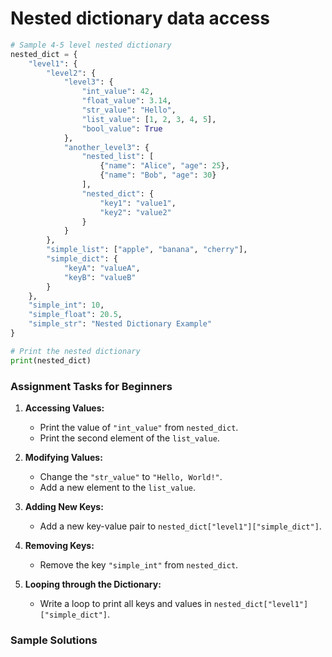 # Nested dictionary data access


```python
# Sample 4-5 level nested dictionary
nested_dict = {
    "level1": {
        "level2": {
            "level3": {
                "int_value": 42,
                "float_value": 3.14,
                "str_value": "Hello",
                "list_value": [1, 2, 3, 4, 5],
                "bool_value": True
            },
            "another_level3": {
                "nested_list": [
                    {"name": "Alice", "age": 25},
                    {"name": "Bob", "age": 30}
                ],
                "nested_dict": {
                    "key1": "value1",
                    "key2": "value2"
                }
            }
        },
        "simple_list": ["apple", "banana", "cherry"],
        "simple_dict": {
            "keyA": "valueA",
            "keyB": "valueB"
        }
    },
    "simple_int": 10,
    "simple_float": 20.5,
    "simple_str": "Nested Dictionary Example"
}

# Print the nested dictionary
print(nested_dict)
```

### Assignment Tasks for Beginners

1. **Accessing Values:**
   - Print the value of `"int_value"` from `nested_dict`.
   - Print the second element of the `list_value`.

2. **Modifying Values:**
   - Change the `"str_value"` to `"Hello, World!"`.
   - Add a new element to the `list_value`.

3. **Adding New Keys:**
   - Add a new key-value pair to `nested_dict["level1"]["simple_dict"]`.

4. **Removing Keys:**
   - Remove the key `"simple_int"` from `nested_dict`.

5. **Looping through the Dictionary:**
   - Write a loop to print all keys and values in `nested_dict["level1"]["simple_dict"]`.

### Sample Solutions

```python
